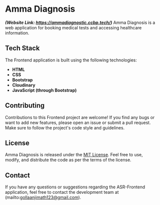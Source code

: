 # Amma Diagnosis 
***(Website Link: https://ammadiagnostic.ccbp.tech/)***
Amma Diagnosis is a web application for booking medical tests and accessing healthcare information.

## Tech Stack

The Frontend application is built using the following technologies:

- **HTML**
- **CSS**
- **Bootstrap**
- **Cloudinary**
- **JavaScript (through Bootstrap)**


## Contributing

Contributions to this Frontend project are welcome! If you find any bugs or want to add new features, please open an issue or submit a pull request. Make sure to follow the project's code style and guidelines.

## License

Amma Diagnosis is released under the [MIT License](LICENSE). Feel free to use, modify, and distribute the code as per the terms of the license.

## Contact

If you have any questions or suggestions regarding the ASR-Frontend application, feel free to contact the development team at (mailto:gollaanjimath123@gmail.com).
